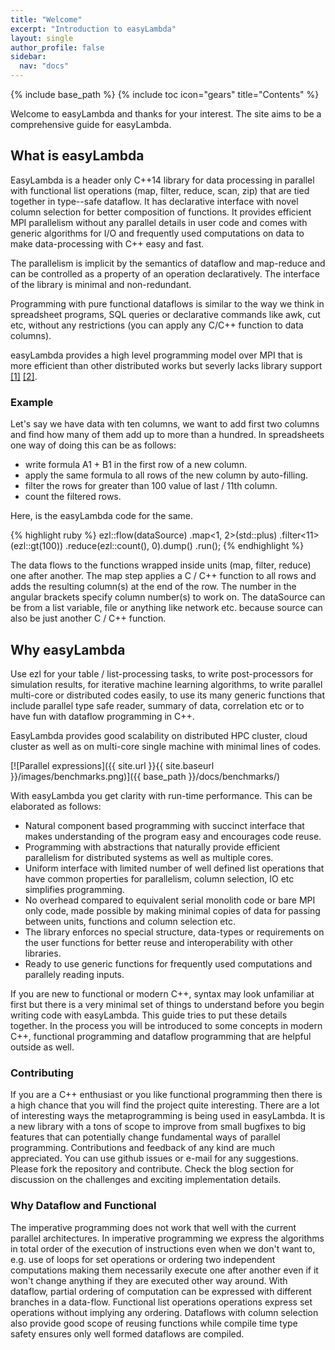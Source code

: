 ```yaml
---
title: "Welcome"
excerpt: "Introduction to easyLambda"
layout: single
author_profile: false
sidebar:
  nav: "docs"
---
```

{% include base_path %}
{% include toc icon="gears" title="Contents" %}

Welcome to easyLambda and thanks for your interest. The site aims to be a
comprehensive guide for easyLambda.

## What is easyLambda

EasyLambda is a header only C++14 library for data processing in parallel with
functional list operations (map, filter, reduce, scan, zip) that are tied
together in type--safe dataflow. It has declarative interface with novel column
selection for better composition of functions. It provides efficient MPI parallelism
without any parallel details in user code and comes with generic algorithms for
I/O and frequently used computations on data to make data-processing with C++
easy and fast.

The parallelism is implicit by the semantics of dataflow and map-reduce and can
be controlled as a property of an operation declaratively. The interface of the
library is minimal and non-redundant. 

Programming with pure functional dataflows is similar to the way we think in
spreadsheet programs, SQL queries or declarative commands like awk, cut etc,
without any restrictions (you can apply any C/C++ function to data columns). 

easyLambda provides a high level programming model over MPI that is more
efficient than other distributed works but severly lacks library support 
[[1]](http://www.sciencedirect.com/science/article/pii/S1877050915017895)
[[2]](http://www.dursi.ca/hpc-is-dying-and-mpi-is-killing-it/).

### Example
Let's say we have data with ten columns, we want to add first two columns and
find how many of them add up to more than a hundred. In spreadsheets one way of
doing this can be as follows:

- write formula A1 + B1 in the first row of a new column. 
- apply the same formula to all rows of the new column by auto-filling.
- filter the rows for greater than 100 value of last / 11th column.
- count the filtered rows.

Here, is the easyLambda code for the same.

{% highlight ruby %}
ezl::flow(dataSource)
  .map<1, 2>(std::plus)
  .filter<11>(ezl::gt(100))
  .reduce(ezl::count(), 0).dump()
  .run();
{% endhighlight %}

The data flows to the functions wrapped inside units (map, filter, reduce) one
after another. The map step applies a C / C++ function to all rows and adds the
resulting column(s) at the end of the row. The number in the angular brackets
specify column number(s) to work on. The dataSource can be from a list
variable, file or anything like network etc. because source can also be just
another C / C++ function.

## Why easyLambda

Use ezl for your table / list-processing tasks, to write post-processors for
simulation results, for iterative machine learning algorithms, to write
parallel multi-core or distributed codes easily, to use its many generic
functions that include parallel type safe reader, summary of data, correlation
etc or to have fun with dataflow programming in C++. 

EasyLambda provides good scalability on distributed HPC cluster, cloud cluster
as well as on multi-core single machine with minimal lines of codes.

[![Parallel expressions]({{ site.url }}{{ site.baseurl }}/images/benchmarks.png)]({{ base_path }}/docs/benchmarks/)

With easyLambda you get clarity with run-time performance. This
can be elaborated as follows:

- Natural component based programming with succinct interface that makes 
  understanding of the program easy and encourages code reuse.
- Programming with abstractions that naturally provide efficient parallelism
  for distributed systems as well as multiple cores.
- Uniform interface with limited number of well defined list operations that
have common properties for parallelism, column selection, IO etc simplifies
programming.
- No overhead compared to equivalent serial monolith code or bare MPI
only code, made possible by making minimal copies of data for passing
between units, functions and column selection etc.
- The library enforces no special structure, data-types or requirements on the
user functions for better reuse and interoperability with other libraries.
- Ready to use generic functions for frequently used computations and parallely
  reading inputs.

If you are new to functional or modern C++, syntax may look unfamiliar at first
but there is a very minimal set of things to understand before you begin
writing code with easyLambda. This guide tries to put these details together.
In the process you will be introduced to some concepts in modern C++,
functional programming and dataflow programming that are helpful outside as
well.

### Contributing

If you are a C++ enthusiast or you like functional programming then there is a
high chance that you will find the project quite interesting. There are a lot
of interesting ways the metaprogramming is being used in easyLambda. It is a
new library with a tons of scope to improve from small bugfixes to big features
that can potentially change fundamental ways of parallel programming.
Contributions and feedback of any kind are much appreciated. You can use github
issues or e-mail for any suggestions. Please fork the repository and
contribute. Check the blog section for discussion on the challenges and
exciting implementation details.

### Why Dataflow and Functional

The imperative programming does not work that well with the current parallel
architectures. In imperative programming we express the algorithms in total
order of the execution of instructions even when we don't want to, e.g. use of
loops for set operations or ordering two independent computations making them
necessarily execute one after another even if it won't change anything if they
are executed other way around. With dataflow, partial ordering of computation
can be expressed with different branches in a data-flow. Functional list operations
operations express set operations without implying any ordering. Dataflows with
column selection also provide good scope of reusing functions while compile
time type safety ensures only well formed dataflows are compiled.
